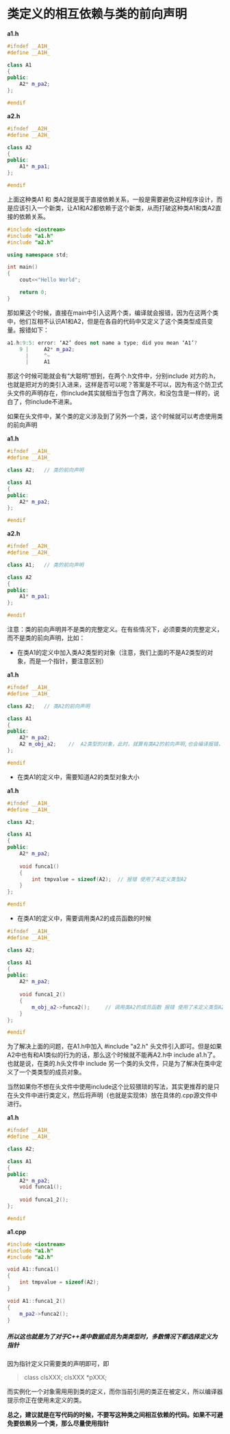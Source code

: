 # 类定义的相互依赖与类的前向声明

**a1.h**

```c++
#ifndef __A1H_
#define __A1H_

class A1
{
public:
    A2* m_pa2;
};

#endif
```

**a2.h**

```c++
#ifndef __A2H_
#define __A2H_

class A2
{
public:
    A1* m_pa1;
};

#endif
```

上面这种类A1 和 类A2就是属于直接依赖关系，一般是需要避免这种程序设计，而是应该引入一个新类，让A1和A2都依赖于这个新类，从而打破这种类A1和类A2直接的依赖关系。

```c++
#include <iostream>
#include "a1.h"
#include "a2.h"

using namespace std;

int main()
{
    cout<<"Hello World";

    return 0;
}
```

那如果这个时候，直接在main中引入这两个类，编译就会报错，因为在这两个类中，他们互相不认识A1和A2，但是在各自的代码中又定义了这个类类型成员变量。报错如下：

```c++
a1.h:9:5: error: ‘A2’ does not name a type; did you mean ‘A1’?
    9 |     A2* m_pa2;
      |     ^~
      |     A1
```

那这个时候可能就会有“大聪明”想到，在两个.h文件中，分别include 对方的.h，也就是把对方的类引入进来，这样是否可以呢？答案是不可以，因为有这个防卫式头文件的声明存在，你include其实就相当于包含了两次，和没包含是一样的，说白了，你include不进来。

如果在头文件中，某个类的定义涉及到了另外一个类，这个时候就可以考虑使用类的前向声明

**a1.h**

```c++
#ifndef __A1H_
#define __A1H_

class A2;	// 类的前向声明

class A1
{
public:
    A2* m_pa2;
};

#endif
```

**a2.h**

```c++
#ifndef __A2H_
#define __A2H_

class A1; 	// 类的前向声明

class A2
{
public:
    A1* m_pa1;
};

#endif
```

注意：类的前向声明并不是类的完整定义。在有些情况下，必须要类的完整定义，而不是类的前向声明，比如：

- 在类A1的定义中加入类A2类型的对象（注意，我们上面的不是A2类型的对象，而是一个指针，要注意区别）

**a1.h**

```c++
#ifndef __A1H_
#define __A1H_

class A2;	// 类A2的前向声明

class A1
{
public:
    A2* m_pa2;
    A2 m_obj_a2;	//  A2类型的对象，此时，就算有类A2的前向声明,也会编译报错，因为此时此刻，它需要的是完整的类A2的定义，它声明一个对象，是需要明确知道类A2的定义体长什么样的
};

#endif
```

- 在类A1的定义中，需要知道A2的类型对象大小

**a1.h**

```c++
#ifndef __A1H_
#define __A1H_

class A2;

class A1
{
public:
    A2* m_pa2;
    
    void funca1()
    {
        int tmpvalue = sizeof(A2);  // 报错 使用了未定义类型A2
    }
};

#endif
```

- 在类A1的定义中，需要调用类A2的成员函数的时候

```c++
#ifndef __A1H_
#define __A1H_

class A2;

class A1
{
public:
    A2* m_pa2;
    
    void funca1_2()
    {
        m_obj_a2->funca2();     // 调用类A2的成员函数 报错 使用了未定义类型A2
    }
};

#endif
```

为了解决上面的问题，在A1.h中加入 #include "a2.h" 头文件引入即可。但是如果A2中也有和A1类似的行为的话，那么这个时候就不能再A2.h中 include a1.h了。也就是说，在类的.h头文件中 include 另一个类的头文件，只是为了解决在类中定义了一个类类型的成员对象。

当然如果你不想在头文件中使用include这个比较猥琐的写法，其实更推荐的是只在头文件中进行类定义，然后将声明（也就是实现体）放在具体的.cpp源文件中进行。

**a1.h**

```c++
#ifndef __A1H_
#define __A1H_

class A2;

class A1
{
public:
    A2* m_pa2;
    void funca1();
    
    void funca1_2();
};

#endif
```

**a1.cpp**

```cpp
#include <iostream>
#include "a1.h"
#include "a2.h"

void A1::funca1()
{
    int tmpvalue = sizeof(A2);
}

void A1::funca1_2()
{
    m_pa2->funca2();
}
```



##### 所以这也就是为了对于C++类中数据成员为类类型时，多数情况下都选择定义为指针

因为指针定义只需要类的声明即可，即

> class clsXXX;
> clsXXX *pXXX;

而实例化一个对象需用用到类的定义，而你当前引用的类正在被定义，所以编译器提示你正在使用未定义的类。

**总之，建议就是在写代码的时候，不要写这种类之间相互依赖的代码。如果不可避免要依赖另一个类，那么尽量使用指针**